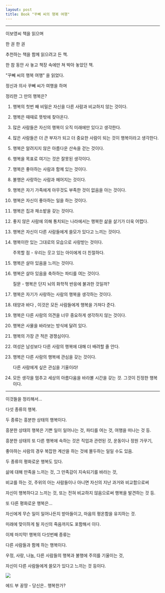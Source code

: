 ```yaml
---
layout: post
title: Book "꾸뻬 씨의 행복 여행"
---
```




---

이보영씨 책을 읽으며

한 권 한 권 

추천하는 책을 함께 읽으려고 든 책.


한 참 동안 사 놓고 책장 속에만 쳐 박아 놓았던 책.

"꾸뻬 씨의 행복 여행" 을 읽었다.

정신과 의사 꾸뻬 씨가 여행을 하며 

정리한 그 만의 행복은?

1. 행복의 첫번 째 비밀은 자신을 다른 사람과 비교하지 않는 것이다.

2. 행복은 때때로 뜻밖에 찾아온다. 

3. 많은 사람들은 자신의 행복이 오직 미래에만 있다고 생각한다.

4. 많은 사람들은 더 큰 부자가 되고 더 중요한 사람이 되는 것이 행복이라고 생각한다.

5. 행복은 알려지지 않은 아름다운 산속을 걷는 것이다.

6. 행복을 목표로 여기는 것은 잘못된 생각이다.

7. 행복은 좋아하는 사람과 함께 있는 것이다.

8. 불행은 사랑하는 사람과 헤어지는 것이다.

9. 행복은 자기 가족에게 아무것도 부족한 것이 없음을 아는 것이다.

10. 행복은 자신이 좋아하는 일을 하는 것이다.

11. 행복은 집과 채소밭을 갖는 것이다.

12. 좋지 않은 사람에 의해 통치되는 나라에서는 행복한 삶을 살기가 더욱 어렵다.

13. 행복은 자신이 다른 사람들에게 쓸모가 있다고 느끼는 것이다.

14. 행복이란 있는 그대로의 모습으로 사랑받는 것이다.
    
    주목할 점 - 우리는 웃고 있는 아이에게 더 친절하다. 
    
15. 행복은 살아 있음을 느끼는 것이다.

16. 행복은 살아 있음을 축하하는 파티를 여는 것이다. 

    질문 - 행복은 단지 뇌의 화학적 반응에 불과한 것일까?
    
17. 행복은 자기가 사랑하는 사람의 행복을 생각하는 것이다.

18. 태양과 바다 , 이것은 모든 사람들에게 행복을 가져다 준다. 

19. 행복은 다른 사람의 의견을 너무 중요하게 생각하지 않는 것이다.

20. 행복은 사물을 바라보는 방식에 달려 있다.

21. 행복의 가장 큰 적은 경쟁심이다.

22. 여성은 남성보다 다른 사람의 행복에 대해 더 배려할 줄 안다. 

23. 행복은 다른 사람의 행복에 관심을 갖는 것이다.
    
    다른 사람에게 싶은 관심을 기울이라!
    
24. 모든 생각을 멈추고 세상의 아름다움을 바라볼 시간을 갖는 것. 그것이 진정한 행복이다. 

---

이것들을 정리해서... 

다섯 종류의 행복.

두 종류는 흥분한 상태의 행복이다.

흥분한 상태의 행복은 기쁜 일이 일어나는 것, 파티를 여는 것, 여행을 떠나는 것 등.

흥분한 상태의 또 다른 행복에 속하는 것은 직업과 관련된 것, 운동이나 정원 가꾸기,

좋아하는 사람의 경우 복잡한 계산을 하는 것에 몰두하는 일일 수도 있음. 

두 종류의 평화로운 행복도 있다.

삶에 대해 만족을 느끼는 것, 그 만족감이 지속되기를 바라는 것, 

비교를 하는 것, 주위의 아는 사람들이나 아니면 자신의 지난 과거와 비교함으로써 

자신이 행복하다고 느끼는 것, 또는 전혀 비교하지 않음으로써 행복을 발견하는 것 등.

또 다른 평화로운 행복은...

자신에게 무슨 일이 일어나든지 받아들이고, 마음의 평온함을 유지하는 것.

미래에 맞이하게 될 자신의 죽음까지도 포함해서 이다. 

이제 마지막! 행복의 다섯번째 종류는 

다른 사람들과 함께 하는 행복이다.

우정, 사랑, 나눔, 다른 사람들의 행복과 불행에 주의를 기울이는 것, 

자신이 다른 사람들에게 쓸모가 있다고 느끼는 것 등이다. 

![](https://dl.dropboxusercontent.com/u/9792864/11336170_100179483665183_191007415_n.jpg)


에드 부 꽁땅 - 당신은.. 행복한가? 

    
    
    
    



